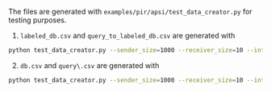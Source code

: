 The files are generated with `examples/pir/apsi/test_data_creator.py` for testing purposes.

1. `labeled_db.csv` and `query_to_labeled_db.csv` are generated with
```bash
python test_data_creator.py --sender_size=1000 --receiver_size=10 --intersection_size=10 --label_byte_count=32 --item_byte_count=32
```

2. `db.csv` and `query\.csv` are generated with
```bash
python test_data_creator.py --sender_size=1000 --receiver_size=10 --intersection_size=10 --label_byte_count=0 --item_byte_count=32
```

